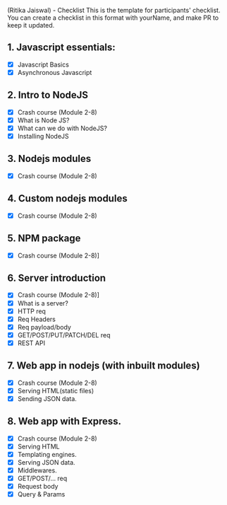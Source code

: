 (Ritika Jaiswal) - Checklist
This is the template for participants' checklist. You can create a checklist in this format with yourName, and make PR to keep it updated.

## 1. Javascript essentials:  
- [x] Javascript Basics  
- [x] Asynchronous Javascript

## 2. Intro to NodeJS  
- [x] Crash course (Module 2-8)
- [x] What is Node JS?
- [x] What can we do with NodeJS?
- [x] Installing NodeJS

## 3. Nodejs modules 
- [x] Crash course (Module 2-8)

## 4. Custom nodejs modules
- [x] Crash course (Module 2-8)

## 5. NPM package
- [x] Crash course (Module 2-8)]

## 6. Server introduction
- [x] Crash course (Module 2-8)]
- [x] What is a server?
- [x] HTTP req
- [x] Req Headers
- [x] Req payload/body
- [x] GET/POST/PUT/PATCH/DEL  req
- [x] REST API  

## 7. Web app in nodejs (with inbuilt modules)
- [x] Crash course (Module 2-8)
- [x] Serving HTML(static files)
- [x] Sending JSON data.  

## 8. Web app with Express.
- [x] Crash course (Module 2-8)
- [x] Serving HTML
- [x] Templating engines.
- [x] Serving JSON data.
- [x] Middlewares.
- [x] GET/POST/… req
- [x] Request body
- [x] Query & Params
